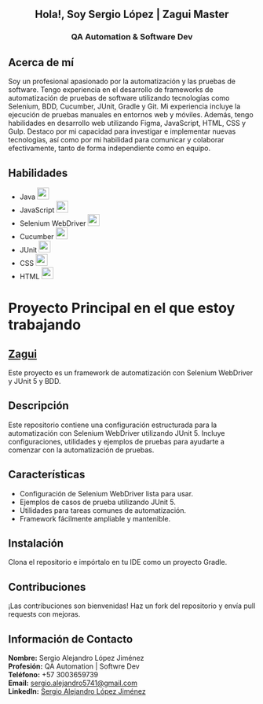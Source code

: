 <div align="center">
    <h2>Hola!, Soy Sergio López | Zagui Master</h2>
   <h3>QA Automation & Software Dev</h3>
</div>

## Acerca de mí
Soy un profesional apasionado por la automatización y las pruebas de software. Tengo experiencia en el desarrollo de frameworks de automatización de pruebas de software utilizando tecnologías como Selenium, BDD, Cucumber, JUnit, Gradle y Git. Mi experiencia incluye la ejecución de pruebas manuales en entornos web y móviles. Además, tengo habilidades en desarrollo web utilizando Figma, JavaScript, HTML, CSS y Gulp. Destaco por mi capacidad para investigar e implementar nuevas tecnologías, así como por mi habilidad para comunicar y colaborar efectivamente, tanto de forma independiente como en equipo.

## Habilidades
- Java <img width="24px" src="https://raw.githubusercontent.com/rahulbanerjee26/githubAboutMeGenerator/main/icons/java.svg">
- JavaScript <img width="24px" src="https://raw.githubusercontent.com/rahulbanerjee26/githubAboutMeGenerator/main/icons/javascript.svg">
- Selenium WebDriver <img width="24px" src="https://raw.githubusercontent.com/rahulbanerjee26/githubAboutMeGenerator/main/icons/selenium.svg">
- Cucumber <img width="24px" src="https://raw.githubusercontent.com/rahulbanerjee26/githubAboutMeGenerator/main/icons/cucumber.svg">
- JUnit <img width="24px" src="https://raw.githubusercontent.com/rahulbanerjee26/githubAboutMeGenerator/main/icons/junit.svg">
- CSS <img width="24px" src="https://raw.githubusercontent.com/rahulbanerjee26/githubAboutMeGenerator/main/icons/css.svg">
- HTML <img width="24px" src="https://raw.githubusercontent.com/rahulbanerjee26/githubAboutMeGenerator/main/icons/html.svg">




# Proyecto Principal en el que estoy trabajando
## [Zagui](https://github.com/zagui-master/Zagui)
Este proyecto es un framework de automatización con Selenium WebDriver y JUnit 5 y BDD.

## Descripción
Este repositorio contiene una configuración estructurada para la automatización con Selenium WebDriver utilizando JUnit 5. Incluye configuraciones, utilidades y ejemplos de pruebas para ayudarte a comenzar con la automatización de pruebas.

## Características
- Configuración de Selenium WebDriver lista para usar.
- Ejemplos de casos de prueba utilizando JUnit 5.
- Utilidades para tareas comunes de automatización.
- Framework fácilmente ampliable y mantenible.

## Instalación

Clona el repositorio e impórtalo en tu IDE como un proyecto Gradle.

## Contribuciones

¡Las contribuciones son bienvenidas! Haz un fork del repositorio y envía pull requests con mejoras.

## Información de Contacto

**Nombre:** Sergio Alejandro López Jiménez  
**Profesión:** QA Automation | Softwre Dev  
**Teléfono:** +57 3003659739  
**Email:** [sergio.alejandro5741@gmail.com](mailto:sergio.alejandro5741@gmail.com)  
**LinkedIn:** [Sergio Alejandro López Jiménez](https://www.linkedin.com/in/sergio-lopez-a39178262/)  


